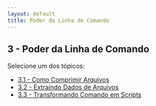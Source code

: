 ```yaml
---
layout: default
title: Poder da Linha de Comando
---
```


## 3 - Poder da Linha de Comando

Selecione um dos tópicos:

- [3.1 - Como Comprimir Arquivos](/linux-essentials/01-book-lpi/Topico-03-PoderDaLinhaDeComando/3.1-ComoComprimirArquivos)
- [3.2 - Extraindo Dados de Arquivos](/linux-essentials/01-book-lpi/Topico-03-PoderDaLinhaDeComando/3.2-ExtraindoDadosDeArquivos)
- [3.3 - Transformando Comando em Scripts](/linux-essentials/01-book-lpi/Topico-03-PoderDaLinhaDeComando/3.3-TransformandoComandoEmScripts)
